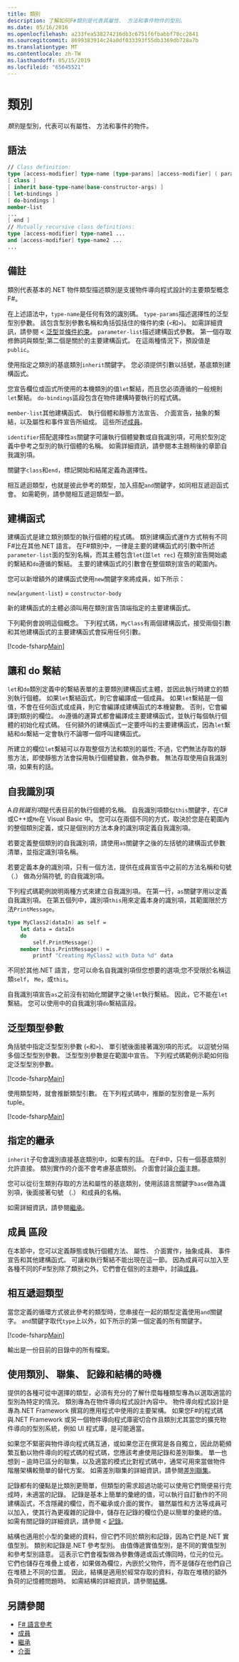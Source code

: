 ```yaml
---
title: 類別
description: 了解如何F#類別是代表其屬性、 方法和事件物件的型別。
ms.date: 05/16/2016
ms.openlocfilehash: a233fea538274216db3c6751f6fbabbf70cc2841
ms.sourcegitcommit: 8699383914c24a0df033393f55db3369db728a7b
ms.translationtype: MT
ms.contentlocale: zh-TW
ms.lasthandoff: 05/15/2019
ms.locfileid: "65645521"
---
```

# <a name="classes"></a>類別

*類別*是型別，代表可以有屬性、 方法和事件的物件。

## <a name="syntax"></a>語法

```fsharp
// Class definition:
type [access-modifier] type-name [type-params] [access-modifier] ( parameter-list ) [ as identifier ] =
[ class ]
[ inherit base-type-name(base-constructor-args) ]
[ let-bindings ]
[ do-bindings ]
member-list
...
[ end ]
// Mutually recursive class definitions:
type [access-modifier] type-name1 ...
and [access-modifier] type-name2 ...
...
```

## <a name="remarks"></a>備註

類別代表基本的.NET 物件類型描述類別是支援物件導向程式設計的主要類型概念F#。

在上述語法中，`type-name`是任何有效的識別碼。 `type-params`描述選擇性的泛型型別參數。 該包含型別參數名稱和角括弧括住的條件約束 (`<`和`>`)。 如需詳細資訊，請參閱 <<c0> [ 泛型](generics/index.md)並[條件約束](generics/constraints.md)。 `parameter-list`描述建構函式參數。 第一個存取修飾詞與類型;第二個是關於的主要建構函式。 在這兩種情況下，預設值是`public`。

使用指定之類別的基底類別`inherit`關鍵字。 您必須提供引數以括號，基底類別建構函式。

您宣告欄位或函式所使用的本機類別的值`let`繫結，而且您必須遵循的一般規則`let`繫結。 `do-bindings`區段包含在物件建構時要執行的程式碼。

`member-list`其他建構函式、 執行個體和靜態方法宣告、 介面宣告，抽象的繫結，以及屬性和事件宣告所組成。 這些所述[成員](members/index.md)。

`identifier`搭配選擇性`as`關鍵字可讓執行個體變數或自我識別項，可用於型別定義中參考之型別的執行個體的名稱。 如需詳細資訊，請參閱本主題稍後的章節自我識別項。

關鍵字`class`和`end`，標記開始和結尾定義為選擇性。

相互遞迴類型，也就是彼此參考的類型，加入搭配`and`關鍵字，如同相互遞迴函式會。 如需範例，請參閱相互遞迴類型一節。

## <a name="constructors"></a>建構函式

建構函式是建立類別類型的執行個體的程式碼。 類別建構函式運作方式稍有不同F#比在其他.NET 語言。 在F#類別中，一律是主要的建構函式的引數中所述`parameter-list`面的型別名稱，而其主體包含`let`(並`let rec`) 在類別宣告開始處的繫結和`do`遵循的繫結。 主要的建構函式的引數會在整個類別宣告的範圍內。

您可以新增額外的建構函式使用`new`關鍵字來將成員，如下所示：

`new`(`argument-list`) = `constructor-body`

新的建構函式的主體必須叫用在類別宣告頂端指定的主要建構函式。

下列範例會說明這個概念。 下列程式碼，`MyClass`有兩個建構函式，接受兩個引數和其他建構函式的主要建構函式會採用任何引數。

[!code-fsharp[Main](../../../samples/snippets/fsharp/lang-ref-1/snippet2401.fs)]

## <a name="let-and-do-bindings"></a>讓和 do 繫結

`let`和`do`類別定義中的繫結表單的主要類別建構函式主體，並因此執行時建立的類別執行個體。 如果`let`繫結函式，則它會編譯成一個成員。 如果`let`繫結是一個值，不會在任何函式或成員，則它會編譯成建構函式的本機變數。 否則，它會編譯到類別的欄位。 `do`遵循的運算式都會編譯成主要建構函式，並執行每個執行個體的初始化程式碼。 任何額外的建構函式一定要呼叫的主要建構函式，因為`let`繫結和`do`繫結一定會執行不論哪一個呼叫建構函式。

所建立的欄位`let`繫結可以存取整個方法和類別的屬性; 不過，它們無法存取的靜態方法，即使靜態方法會採用執行個體變數，做為參數。 無法存取使用自我識別項，如果有的話。

## <a name="self-identifiers"></a>自我識別項

A*自我識別項*是代表目前的執行個體的名稱。 自我識別項類似`this`關鍵字，在C#或C++或`Me`在 Visual Basic 中。 您可以在兩個不同的方式，取決於您是在範圍內的整個類別定義，或只是個別的方法本身的識別項定義自我識別項。

若要定義整個類別的自我識別項，請使用`as`關鍵字之後的左括號的建構函式參數清單，並指定識別項名稱。

若要定義本身的識別項，只有一個方法，提供在成員宣告中之前的方法名稱和句號 （.） 做為分隔符號, 的自我識別項。

下列程式碼範例說明兩種方式來建立自我識別項。 在第一行，`as`關鍵字用以定義自我識別項。 在第五個列中，識別項`this`用來定義本身的識別項，其範圍限於方法`PrintMessage`。

```fsharp
type MyClass2(dataIn) as self =
    let data = dataIn
    do
        self.PrintMessage()
    member this.PrintMessage() =
        printf "Creating MyClass2 with Data %d" data
```

不同於其他.NET 語言，您可以命名自我識別項但您想要的選項;您不受限於名稱這類`self`， `Me`，或`this`。

自我識別項宣告`as`之前沒有初始化關鍵字之後`let`執行繫結。 因此，它不能在`let`繫結。 您可以使用中的自我識別項`do`繫結區段。

## <a name="generic-type-parameters"></a>泛型類型參數

角括號中指定泛型型別參數 (`<`和`>`)、 單引號後面接著識別項的形式。 以逗號分隔多個泛型型別參數。 泛型型別參數是在範圍中宣告。 下列程式碼範例示範如何指定泛型型別參數。

[!code-fsharp[Main](../../../samples/snippets/fsharp/lang-ref-1/snippet2403.fs)]

使用類型時，就會推斷類型引數。 在下列程式碼中，推斷的型別會是一系列 tuple。

[!code-fsharp[Main](../../../samples/snippets/fsharp/lang-ref-1/snippet24031.fs)]

## <a name="specifying-inheritance"></a>指定的繼承

`inherit`子句會識別直接基底類別中，如果有的話。 在F#中，只有一個基底類別允許直接。 類別實作的介面不會考慮基底類別。 介面會討論[介面](Interfaces.md)主題。

您可以從衍生類別存取的方法和屬性的基底類別，使用該語言關鍵字`base`做為識別項，後面接著句號 （.） 和成員的名稱。

如需詳細資訊，請參閱[繼承](inheritance.md)。

## <a name="members-section"></a>成員 區段

在本節中，您可以定義靜態或執行個體方法、 屬性、 介面實作，抽象成員、 事件宣告和其他建構函式。 可讓和執行繫結不能出現在這一節。 因為成員可以加入至各種不同的F#型別除了類別之外，它們會在個別的主題中，討論[成員](members/index.md)。

## <a name="mutually-recursive-types"></a>相互遞迴類型

當您定義的循環方式彼此參考的類型時，您串接在一起的類型定義使用`and`關鍵字。 `and`關鍵字取代`type`上以外，如下所示的第一個定義的所有關鍵字。

[!code-fsharp[Main](../../../samples/snippets/fsharp/lang-ref-1/snippet2404.fs)]

輸出是一份目前的目錄中的所有檔案。

## <a name="when-to-use-classes-unions-records-and-structures"></a>使用類別、 聯集、 記錄和結構的時機

提供的各種可從中選擇的類型，必須有充分的了解什麼每種類型專為以選取適當的型別為特定的情況。 類別專為在物件導向程式設計內容中。 物件導向程式設計是專為.NET Framework 撰寫的應用程式中使用的主要架構。 如果您F#的程式碼與.NET Framework 或另一個物件導向程式庫密切合作且類別尤其當您的擴充物件導向的型別系統，例如 UI 程式庫，是可能適當。

如果您不緊密與物件導向程式碼互通，或如果您正在撰寫是各自獨立，因此防範頻繁互動以物件導向的程式碼的程式碼，您應該考慮使用記錄和差別聯集。 單一也想到 – 逾時已區分的聯集，以及適當的模式比對程式碼中，通常可用來當做物件階層架構較簡單的替代方案。 如需差別聯集的詳細資訊，請參閱[差別聯集](discriminated-unions.md)。

記錄都有的優點是比類別更簡單，但類型的需求超過功能可以使用它們簡便易行完成時，未適當的記錄。 記錄是基本上簡單的彙總的值，可以執行自訂動作的不同建構函式，不含隱藏的欄位，而不繼承或介面的實作。 雖然屬性和方法等成員可以加入，使其行為更複雜的記錄中，儲存在記錄的欄位仍是以簡單的彙總的值。 如需有關記錄的詳細資訊，請參閱 <<c0> [ 記錄](records.md)。

結構也適用於小型的彙總的資料，但它們不同於類別和記錄，因為它們是.NET 實值型別。 類別和記錄是.NET 參考型別。 由值傳遞實值型別，是不同的實值型別和參考型別語意。 這表示它們會複製做為參數傳遞或函式傳回時，位元的位元。 它們也儲存在堆疊上或者，如果做為欄位，內嵌於父物件，而不是儲存在他們自己在堆積上不同的位置。 因此，結構是適用於經常存取的資料，存取在堆積的額外負荷的記憶體問題時。 如需結構的詳細資訊，請參閱[結構](structures.md)。

## <a name="see-also"></a>另請參閱

- [F# 語言參考](index.md)
- [成員](members/index.md)
- [繼承](inheritance.md)
- [介面](interfaces.md)
